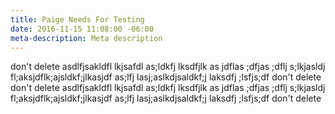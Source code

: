 ```yaml
---
title: Paige Needs For Testing
date: 2016-11-15 11:08:00 -06:00
meta-description: Meta description
---
```


don't delete asdlfjsakldfl lkjsafdl as;ldkfj lksdfjlk as jdflas ;dfjas ;dflj s;lkjasldj fl;aksjdflk;ajsldkf;jlkasjdf as;lfj lasj;aslkdjsaldkf;j laksdfj ;lsfjs;df don't delete
don't delete asdlfjsakldfl lkjsafdl as;ldkfj lksdfjlk as jdflas ;dfjas ;dflj s;lkjasldj fl;aksjdflk;ajsldkf;jlkasjdf as;lfj lasj;aslkdjsaldkf;j laksdfj ;lsfjs;df don't delete
